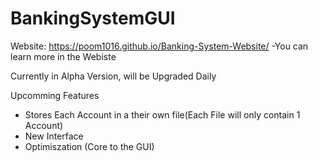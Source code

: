 # BankingSystemGUI

Website: https://poom1016.github.io/Banking-System-Website/
-You can learn more in the Webiste

Currently in Alpha Version, will be Upgraded Daily

Upcomming Features

* Stores Each Account in a their own file(Each File will only contain 1 Account)
* New Interface
* Optimiszation (Core to the GUI)
